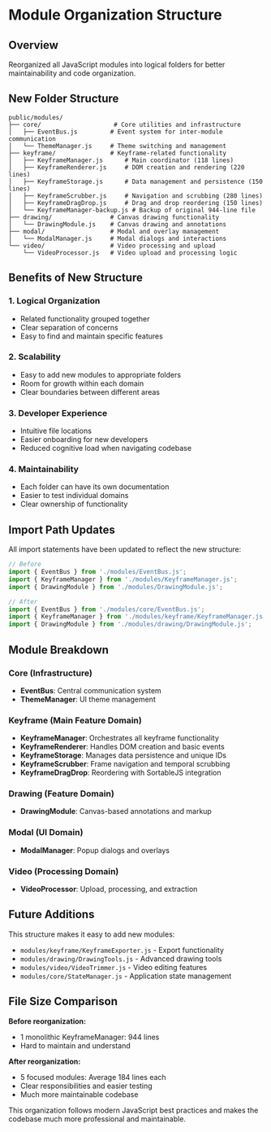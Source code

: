 # Module Organization Structure

## Overview
Reorganized all JavaScript modules into logical folders for better maintainability and code organization.

## New Folder Structure

```
public/modules/
├── core/                    # Core utilities and infrastructure
│   ├── EventBus.js         # Event system for inter-module communication
│   └── ThemeManager.js     # Theme switching and management
├── keyframe/               # Keyframe-related functionality
│   ├── KeyframeManager.js      # Main coordinator (118 lines)
│   ├── KeyframeRenderer.js     # DOM creation and rendering (220 lines)
│   ├── KeyframeStorage.js      # Data management and persistence (150 lines)
│   ├── KeyframeScrubber.js     # Navigation and scrubbing (280 lines)
│   ├── KeyframeDragDrop.js     # Drag and drop reordering (150 lines)
│   └── KeyframeManager-backup.js # Backup of original 944-line file
├── drawing/                # Canvas drawing functionality
│   └── DrawingModule.js    # Canvas drawing and annotations
├── modal/                  # Modal and overlay management
│   └── ModalManager.js     # Modal dialogs and interactions
└── video/                  # Video processing and upload
    └── VideoProcessor.js   # Video upload and processing logic
```

## Benefits of New Structure

### 1. **Logical Organization**
- Related functionality grouped together
- Clear separation of concerns
- Easy to find and maintain specific features

### 2. **Scalability**
- Easy to add new modules to appropriate folders
- Room for growth within each domain
- Clear boundaries between different areas

### 3. **Developer Experience**
- Intuitive file locations
- Easier onboarding for new developers
- Reduced cognitive load when navigating codebase

### 4. **Maintainability**
- Each folder can have its own documentation
- Easier to test individual domains
- Clear ownership of functionality

## Import Path Updates

All import statements have been updated to reflect the new structure:

```javascript
// Before
import { EventBus } from './modules/EventBus.js';
import { KeyframeManager } from './modules/KeyframeManager.js';
import { DrawingModule } from './modules/DrawingModule.js';

// After
import { EventBus } from './modules/core/EventBus.js';
import { KeyframeManager } from './modules/keyframe/KeyframeManager.js';
import { DrawingModule } from './modules/drawing/DrawingModule.js';
```

## Module Breakdown

### Core (Infrastructure)
- **EventBus**: Central communication system
- **ThemeManager**: UI theme management

### Keyframe (Main Feature Domain)
- **KeyframeManager**: Orchestrates all keyframe functionality
- **KeyframeRenderer**: Handles DOM creation and basic events
- **KeyframeStorage**: Manages data persistence and unique IDs
- **KeyframeScrubber**: Frame navigation and temporal scrubbing
- **KeyframeDragDrop**: Reordering with SortableJS integration

### Drawing (Feature Domain)
- **DrawingModule**: Canvas-based annotations and markup

### Modal (UI Domain)
- **ModalManager**: Popup dialogs and overlays

### Video (Processing Domain)
- **VideoProcessor**: Upload, processing, and extraction

## Future Additions

This structure makes it easy to add new modules:

- `modules/keyframe/KeyframeExporter.js` - Export functionality
- `modules/drawing/DrawingTools.js` - Advanced drawing tools
- `modules/video/VideoTrimmer.js` - Video editing features
- `modules/core/StateManager.js` - Application state management

## File Size Comparison

**Before reorganization:**
- 1 monolithic KeyframeManager: 944 lines
- Hard to maintain and understand

**After reorganization:**
- 5 focused modules: Average 184 lines each
- Clear responsibilities and easier testing
- Much more maintainable codebase

This organization follows modern JavaScript best practices and makes the codebase much more professional and maintainable.
